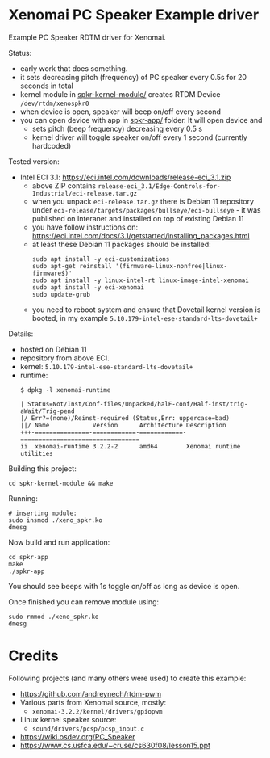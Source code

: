 # Xenomai PC Speaker Example driver

Example PC Speaker RDTM driver for Xenomai.

Status:
- early work that does something.
- it sets decreasing pitch (frequency) of PC speaker every 0.5s for 20 seconds in total
- kernel module in [spkr-kernel-module/](spkr-kernel-module/) creates RTDM Device `/dev/rtdm/xenospkr0`
- when device is open, speaker will beep on/off every second
- you can open device with app in [spkr-app/](spkr-app/) folder. It will open device and
  - sets pitch (beep frequency) decreasing every 0.5 s
  - kernel driver will toggle speaker on/off every 1 second (currently hardcoded)

Tested version:
- Intel ECI 3.1: https://eci.intel.com/downloads/release-eci_3.1.zip
  - above ZIP contains `release-eci_3.1/Edge-Controls-for-Industrial/eci-release.tar.gz`
  - when you unpack `eci-release.tar.gz` there is Debian 11 repository
    under `eci-release/targets/packages/bullseye/eci-bullseye` - it was published
    on Interanet and installed on top of existing Debian 11
  - you have follow instructions on: https://eci.intel.com/docs/3.1/getstarted/installing_packages.html
  - at least these Debian 11 packages should be installed:
    ```shell
    sudo apt install -y eci-customizations
    sudo apt-get reinstall '(firmware-linux-nonfree|linux-firmware$)'
    sudo apt install -y linux-intel-rt linux-image-intel-xenomai
    sudo apt install -y eci-xenomai
    sudo update-grub
    ```
  - you need to reboot system and ensure that Dovetail kernel version
    is booted, in my example `5.10.179-intel-ese-standard-lts-dovetail+`

Details:
- hosted on Debian 11
- repository from above ECI.
- kernel: `5.10.179-intel-ese-standard-lts-dovetail+`
- runtime:
  ```shell
  $ dpkg -l xenomai-runtime

  | Status=Not/Inst/Conf-files/Unpacked/halF-conf/Half-inst/trig-aWait/Trig-pend
  |/ Err?=(none)/Reinst-required (Status,Err: uppercase=bad)
  ||/ Name            Version      Architecture Description
  +++-===============-============-============-=================================
  ii  xenomai-runtime 3.2.2-2      amd64        Xenomai runtime utilities
  ```

Building this project:
```shell
cd spkr-kernel-module && make
```
Running:
```shell
# inserting module:
sudo insmod ./xeno_spkr.ko
dmesg
```

Now build and run application:
```shell
cd spkr-app
make
./spkr-app
```
You should see beeps with 1s toggle on/off as long
as device is open.


Once finished you can remove module using:
```
sudo rmmod ./xeno_spkr.ko
dmesg
```


# Credits

Following projects (and many others were used) to create this example:

- https://github.com/andreynech/rtdm-pwm
- Various parts from Xenomai source, mostly:
  - `xenomai-3.2.2/kernel/drivers/gpiopwm`
- Linux kernel speaker source:
  - `sound/drivers/pcsp/pcsp_input.c`
- https://wiki.osdev.org/PC_Speaker
- https://www.cs.usfca.edu/~cruse/cs630f08/lesson15.ppt

